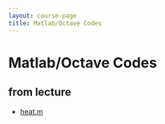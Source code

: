```yaml
---
layout: course-page
title: Matlab/Octave Codes
---
```


# Matlab/Octave Codes

## from lecture

  * [heat.m](assets/codes/heat.m)
